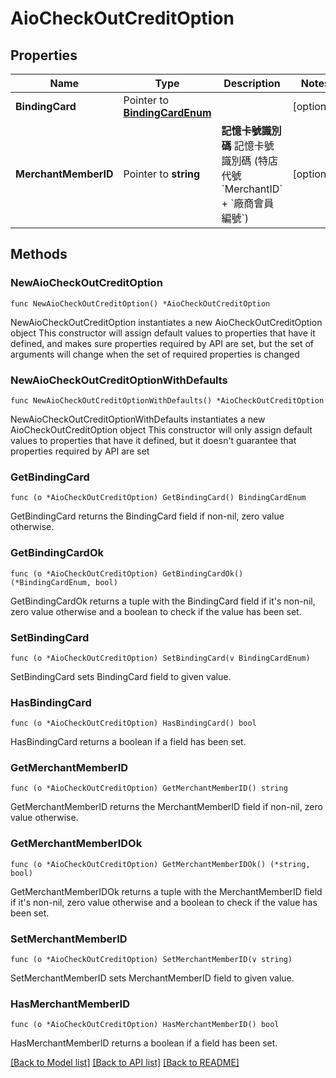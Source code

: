 # AioCheckOutCreditOption

## Properties

Name | Type | Description | Notes
------------ | ------------- | ------------- | -------------
**BindingCard** | Pointer to [**BindingCardEnum**](BindingCardEnum.md) |  | [optional] 
**MerchantMemberID** | Pointer to **string** | **記憶卡號識別碼** 記憶卡號識別碼 (特店代號 &#x60;MerchantID&#x60; + &#x60;廠商會員編號&#x60;)  | [optional] 

## Methods

### NewAioCheckOutCreditOption

`func NewAioCheckOutCreditOption() *AioCheckOutCreditOption`

NewAioCheckOutCreditOption instantiates a new AioCheckOutCreditOption object
This constructor will assign default values to properties that have it defined,
and makes sure properties required by API are set, but the set of arguments
will change when the set of required properties is changed

### NewAioCheckOutCreditOptionWithDefaults

`func NewAioCheckOutCreditOptionWithDefaults() *AioCheckOutCreditOption`

NewAioCheckOutCreditOptionWithDefaults instantiates a new AioCheckOutCreditOption object
This constructor will only assign default values to properties that have it defined,
but it doesn't guarantee that properties required by API are set

### GetBindingCard

`func (o *AioCheckOutCreditOption) GetBindingCard() BindingCardEnum`

GetBindingCard returns the BindingCard field if non-nil, zero value otherwise.

### GetBindingCardOk

`func (o *AioCheckOutCreditOption) GetBindingCardOk() (*BindingCardEnum, bool)`

GetBindingCardOk returns a tuple with the BindingCard field if it's non-nil, zero value otherwise
and a boolean to check if the value has been set.

### SetBindingCard

`func (o *AioCheckOutCreditOption) SetBindingCard(v BindingCardEnum)`

SetBindingCard sets BindingCard field to given value.

### HasBindingCard

`func (o *AioCheckOutCreditOption) HasBindingCard() bool`

HasBindingCard returns a boolean if a field has been set.

### GetMerchantMemberID

`func (o *AioCheckOutCreditOption) GetMerchantMemberID() string`

GetMerchantMemberID returns the MerchantMemberID field if non-nil, zero value otherwise.

### GetMerchantMemberIDOk

`func (o *AioCheckOutCreditOption) GetMerchantMemberIDOk() (*string, bool)`

GetMerchantMemberIDOk returns a tuple with the MerchantMemberID field if it's non-nil, zero value otherwise
and a boolean to check if the value has been set.

### SetMerchantMemberID

`func (o *AioCheckOutCreditOption) SetMerchantMemberID(v string)`

SetMerchantMemberID sets MerchantMemberID field to given value.

### HasMerchantMemberID

`func (o *AioCheckOutCreditOption) HasMerchantMemberID() bool`

HasMerchantMemberID returns a boolean if a field has been set.


[[Back to Model list]](../README.md#documentation-for-models) [[Back to API list]](../README.md#documentation-for-api-endpoints) [[Back to README]](../README.md)


